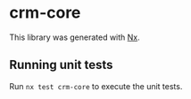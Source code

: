# crm-core

This library was generated with [Nx](https://nx.dev).

## Running unit tests

Run `nx test crm-core` to execute the unit tests.
